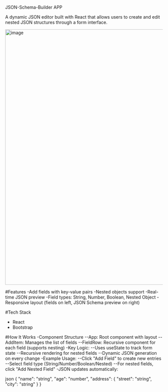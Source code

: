 JSON-Schema-Builder APP

A dynamic JSON editor built with React that allows users to create and edit nested JSON structures through a form interface.

<img width="1920" height="813" alt="image" src="https://github.com/user-attachments/assets/b5be6286-e36d-418b-854a-863cc74a6b32" />

#Features
-Add fields with key-value pairs
-Nested objects support
-Real-time JSON preview
-Field types: String, Number, Boolean, Nested Object
-Responsive layout (fields on left, JSON Schema preview on right)

#Tech Stack
- React 
- Bootstrap

#How It Works
-Component Structure
--App: Root component with layout
--AddItem: Manages the list of fields
--FieldRow: Recursive component for each field (supports nesting)
-Key Logic:
--Uses useState to track form state
--Recursive rendering for nested fields
--Dynamic JSON generation on every change
-Example Usage:
--Click "Add Field" to create new entries
--Select field type (String/Number/Boolean/Nested)
--For nested fields, click "Add Nested Field"
-JSON updates automatically:

json
{
  "name": "string",
  "age": "number",
  "address": {
    "street": "string",
    "city": "string"
  }
}
